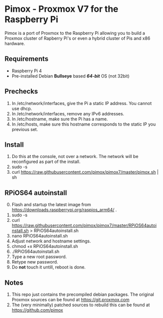 Pimox - Proxmox V7 for the Raspberry Pi
===

Pimox is a port of Proxmox to the Raspberry Pi allowing you to build a Proxmox cluster of Rapberry Pi's or even a hybrid cluster of Pis and x86 hardware.

Requirements
---
* Raspberry Pi 4
* Pre-installed Debian __Bullseye__ based  ___64-bit___ OS (not 32bit)

Prechecks
---
1. In /etc/network/interfaces, give the Pi a static IP address. You cannot use dhcp.
2. In /etc/network/interfaces, remove any IPv6 addresses.
3. In /etc/hostname, make sure the Pi has a name.
4. In /etc/hosts, make sure this hostname corresponds to the static IP you previous set.

Install
---
1. Do this at the console, not over a network. The network will be reconfigured as part of the install.
2. sudo -s
3. curl https://raw.githubusercontent.com/pimox/pimox7/master/pimox.sh | sh

RPiOS64 autoinstall
---
0. Flash and startup the latest image from https://downloads.raspberrypi.org/raspios_arm64/ .
1. sudo -s
2. curl https://raw.githubusercontent.com/pimox/pimox7/master/RPiOS64autoinstall.sh > RPiOS64autoinstall.sh
3. nano RPiOS64autoinstall.sh
5. Adjust network and hostname settings.
6. chmod +x RPiOS64autoinstall.sh
7. ./RPiOS64autoinstall.sh
8. Type a new root password.
9. Retype new password.
10. Do __not__ touch it untill, reboot is done.

Notes
---
1. This repo just contains the precompiled debian packages. The original Proxmox sources can be found at https://git.proxmox.com
2. The (very minimally) patched sources to rebuild this can be found at https://github.com/pimox
